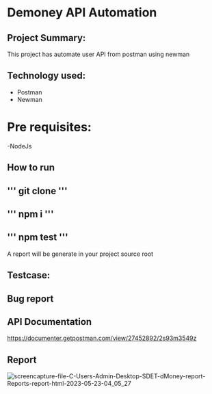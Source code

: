 # Demoney API Automation

## Project Summary:
This project has automate user API from postman using newman

## Technology used:
- Postman
- Newman

# Pre requisites:
-NodeJs

## How to run
''' git clone '''
-
''' npm i '''
-
''' npm test '''
-

A report will be generate in your project source root

## Testcase:
<link>

## Bug report
<link>

## API Documentation
https://documenter.getpostman.com/view/27452892/2s93m3549z

## Report
![screencapture-file-C-Users-Admin-Desktop-SDET-dMoney-report-Reports-report-html-2023-05-23-04_05_27](https://github.com/PranabPaulJoy/dmoney-newman/assets/127541697/434e3dcf-8e3d-466b-a56c-0dfbaaa4820c)

